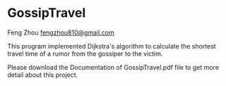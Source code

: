 GossipTravel
===========
Feng Zhou
fengzhou810@gmail.com

This program implemented Dijkstra's algorithm to calculate the shortest travel time of a rumor from
the gossiper to the victim.

Please download the Documentation of GossipTravel.pdf file to get more detail about this project.
